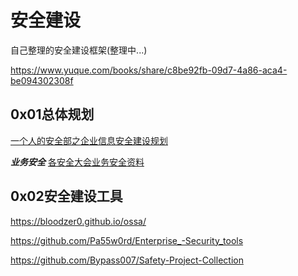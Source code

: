 # 安全建设

自己整理的安全建设框架(整理中...)

https://www.yuque.com/books/share/c8be92fb-09d7-4a86-aca4-be094302308f

## 0x01总体规划
[一个人的安全部之企业信息安全建设规划](https://www.freebuf.com/articles/es/184078.html)

***业务安全***
[各安全大会业务安全资料](https://github.com/Tkid3/Operational-Security)

## 0x02安全建设工具

https://bloodzer0.github.io/ossa/

https://github.com/Pa55w0rd/Enterprise_-Security_tools

https://github.com/Bypass007/Safety-Project-Collection

